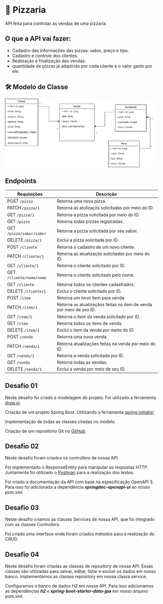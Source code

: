 <h1>🍕 Pizzaria</h1>
API feita para controlar as vendas de uma pizzaria. 

## O que a API vai fazer:
- Cadastro das informações das pizzas: sabor, preço e tipo.
- Cadastro e controle dos clientes.
- Realização e finalização das vendas.
- quantidade de pizzas já adquirido por cada cliente e o valor gasto por ele.

## 🛠 Modelo de Classe
<img src="img/modelo01.png">

## Endpoints
| Requisições              | Descrição                                                           |
|--------------------------|---------------------------------------------------------------------|
| POST  `/pizza`           | Retorna uma nova pizza.                                             |
| PATCH `/pizza/1`         | Retorna as atulizaçõs solicitadas por meio do ID.                   |
| GET `/pizza/1`           | Retorna a pizza solicitada por meio do ID.                          |
| GET `/pizza`             | Retorna todas pizzas registradas.                                   |
| GET `/pizza/sabor/sabor` | Retorna a pizza solicitada por seu sabor.                           |
| DELETE `/pizza/1`        | Exclui a pizza solicitada por ID.                                   |
| POST `/cliente`          | Retorna o cadastro de um novo cliente.                              |
| PATCH `/cliente/1`       | Retorna as atualizaçõs solicitadas por meio do ID.                  |
| GET `/cliente/1`         | Retorna o cliente solicitado por ID.                                |
| GET `/cliente/nome/nome` | Retorna o cliente solicitado pelo nome.                             |
| GET `/cliente`           | Retorna todos os clientes cadastrados.                              |
| DELETE `/cliente/1`      | Exclui o cliente solicitado por ID.                                 |
| POST `/item`             | Retorna um novo item para venda.                                    |
| PATCH `/item/1`          | Retorna as atualizaçãos feitas no item de venda por meio de seu ID. |
| GET `/item/1`            | Retorna o item da venda solicitado por ID.                          |
| GET `/item`              | Retorna todos os itens de venda.                                    |
| DELETE `/item/1`         | Exclui o item da venda por meito do ID.                             |
| POST `/venda`            | Retorna uma nova venda.                                             |
| PATCH `/venda/1`         | Retorna atualizações feitas na venda por meio do ID.                |
| GET `/venda/1`           | Retorna a venda solicitada por ID.                                  |
| GET `/venda`             | Retorna todas as vendas.                                            |
| DELETE `/venda/1`        | Exclui a venda por meio de seu ID.                                  |

## Desafio 01
<p>Neste desafio foi criado a modelagem do projeto. Foi utilizado a ferramenta <a href="https://app.diagrams.net/">draw.oi</a>.</p>
<p>Criação de um projeto Spring Boot. Utilizando a ferramenta <a href="https://start.spring.io/">spring initializr</a></p> 
<p>Implementação de todas as classes citadas no modelo.</p>
<p>Criação de um repositório Git no <a href="https://github.com/">GitHub</a>.</p>

## Desafio 02
<p>Neste desafio foram criados os controllers de nossa API.</p>
<p>Foi implementado o ResponseEntity para manipular as respostas HTTP. Juntamente foi utilizado o <a href="https://www.postman.com/">Postman</a> para a realização dos testes.</p>
<p>Foi criado a documentação da API com base na especificação OpenAPI 3. Para isso foi adicionada a dependência <b><i>springdoc-openapi-ui</i></b> ao nosso pom.xml.</p>

## Desafio 03
<p>Neste desafio criamos as classes Services de nossa API, que foi integrado com as classes Controllers.</p>
<p>Foi criado uma interface onde foram criados métodos para a realização do CRUD.</p>

## Desafio 04
<p>Neste desafio foram criadas as classes de repository de nossa API. Essas classes são utilizadas para salvar, editar, listar e excluir os dados em nosso banco. Implementamos as classes repository em nossa classa service.</p>
<p>Configuramos o banco de dados H2 em nossa API. Para isso adicionamos as dependências <b><i>h2</i></b> e <b><i>spring-boot-starter-data-jpa</i></b> em nosso arquivo pom.xml.</p>
